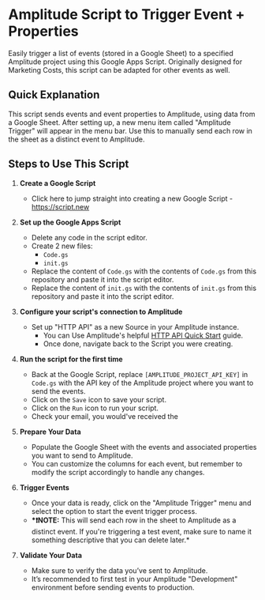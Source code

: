 # Amplitude Script to Trigger Event + Properties

Easily trigger a list of events (stored in a Google Sheet) to a specified Amplitude project using this Google Apps Script. Originally designed for Marketing Costs, this script can be adapted for other events as well.

## Quick Explanation

This script sends events and event properties to Amplitude, using data from a Google Sheet. After setting up, a new menu item called "Amplitude Trigger" will appear in the menu bar. Use this to manually send each row in the sheet as a distinct event to Amplitude.

## Steps to Use This Script

1. **Create a Google Script**

   - Click here to jump straight into creating a new Google Script - https://script.new

2. **Set up the Google Apps Script**

   - Delete any code in the script editor.
   - Create 2 new files:
     - `Code.gs`
     - `init.gs`
   - Replace the content of `Code.gs` with the contents of `Code.gs` from this repository and paste it into the script editor.
   - Replace the content of `init.gs` with the contents of `init.gs` from this repository and paste it into the script editor.

3. **Configure your script's connection to Amplitude**

   - Set up "HTTP API" as a new Source in your Amplitude instance.
     - You can Use Amplitude's helpful [HTTP API Quick Start](https://amplitude.com/docs/apis/analytics/http-api-quickstart) guide.
     - Once done, navigate back to the Script you were creating.

4. **Run the script for the first time**

   - Back at the Google Script, replace `[AMPLITUDE_PROJECT_API_KEY]` in `Code.gs` with the API key of the Amplitude project where you want to send the events.
   - Click on the `Save` icon to save your script.
   - Click on the `Run` icon to run your script.
   - Check your email, you would've received the

5. **Prepare Your Data**

   - Populate the Google Sheet with the events and associated properties you want to send to Amplitude.
   - You can customize the columns for each event, but remember to modify the script accordingly to handle any changes.

6. **Trigger Events**

   - Once your data is ready, click on the "Amplitude Trigger" menu and select the option to start the event trigger process.
   - **\*❗️NOTE:** This will send each row in the sheet to Amplitude as a distinct event. If you're triggering a test event, make sure to name it something descriptive that you can delete later.\*

7. **Validate Your Data**
   - Make sure to verify the data you’ve sent to Amplitude.
   - It’s recommended to first test in your Amplitude "Development" environment before sending events to production.
